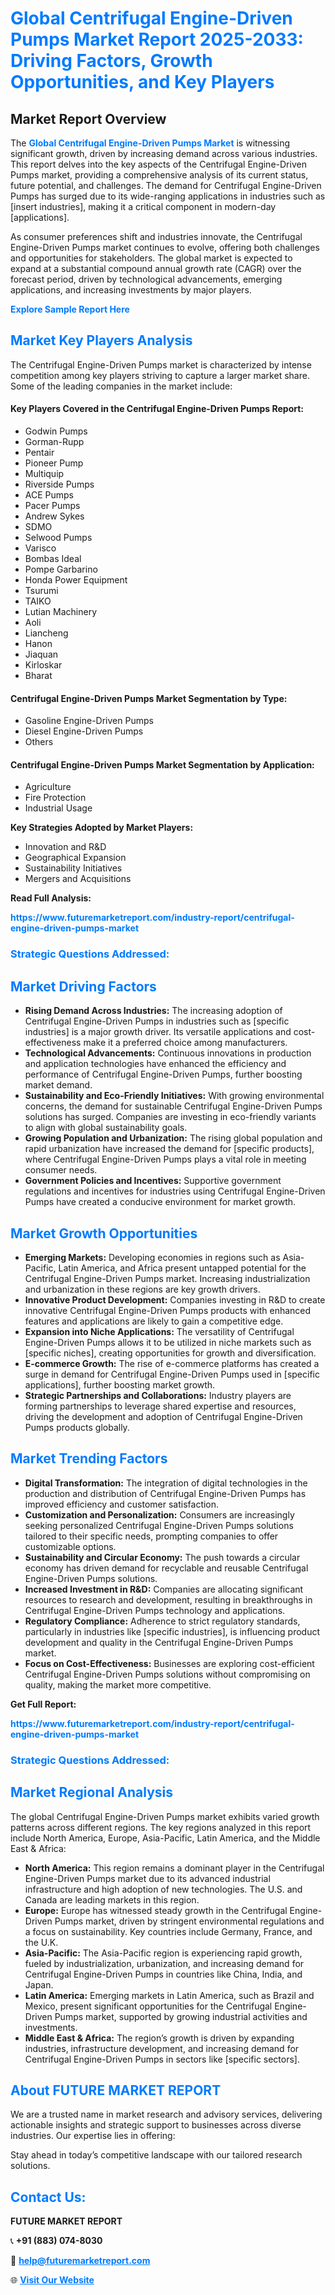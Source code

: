 <h1 style="color: #007BFF;">Global Centrifugal Engine-Driven Pumps Market Report 2025-2033: Driving Factors, Growth Opportunities, and Key Players</h1>

<section id="overview">
<h2>Market Report Overview</h2>
<p>The <a href="https://www.futuremarketreport.com/industry-report/centrifugal-engine-driven-pumps-market" style="color: #007BFF; text-decoration: none;"><strong>Global Centrifugal Engine-Driven Pumps Market</strong></a> is witnessing significant growth, driven by increasing demand across various industries. This report delves into the key aspects of the Centrifugal Engine-Driven Pumps market, providing a comprehensive analysis of its current status, future potential, and challenges. The demand for Centrifugal Engine-Driven Pumps has surged due to its wide-ranging applications in industries such as [insert industries], making it a critical component in modern-day [applications].</p>
<p>As consumer preferences shift and industries innovate, the Centrifugal Engine-Driven Pumps market continues to evolve, offering both challenges and opportunities for stakeholders. The global market is expected to expand at a substantial compound annual growth rate (CAGR) over the forecast period, driven by technological advancements, emerging applications, and increasing investments by major players.</p>
</section>

<section id="overview">
<p><a href="https://www.futuremarketreport.com/request-sample/reportId=103591" style="color: #007BFF; text-decoration: none;"><strong>Explore Sample Report Here</strong></a></p>
</section>

<section id="key-players">
<h2 style="color: #007BFF;">Market Key Players Analysis</h2>
<p>The Centrifugal Engine-Driven Pumps market is characterized by intense competition among key players striving to capture a larger market share. Some of the leading companies in the market include:</p>
<h4>Key Players Covered in the Centrifugal Engine-Driven Pumps Report:</h4>
<ul><li>Godwin Pumps</li><li>Gorman-Rupp</li><li>Pentair</li><li>Pioneer Pump</li><li>Multiquip</li><li>Riverside Pumps</li><li>ACE Pumps</li><li>Pacer Pumps</li><li>Andrew Sykes</li><li>SDMO</li><li>Selwood Pumps</li><li>Varisco</li><li>Bombas Ideal</li><li>Pompe Garbarino</li><li>Honda Power Equipment</li><li>Tsurumi</li><li>TAIKO</li><li>Lutian Machinery</li><li>Aoli</li><li>Liancheng</li><li>Hanon</li><li>Jiaquan</li><li>Kirloskar</li><li>Bharat</li></ul>
<h4>Centrifugal Engine-Driven Pumps Market Segmentation by Type:</h4>
<ul><li>Gasoline Engine-Driven Pumps</li><li>Diesel Engine-Driven Pumps</li><li>Others</li></ul>

<h4>Centrifugal Engine-Driven Pumps Market Segmentation by Application:</h4>
<ul><li>Agriculture</li><li>Fire Protection</li><li>Industrial Usage</li></ul>
<p><strong>Key Strategies Adopted by Market Players:</strong></p>
<ul>
<li>Innovation and R&D</li>
<li>Geographical Expansion</li>
<li>Sustainability Initiatives</li>
<li>Mergers and Acquisitions</li>
</ul>
</section>

<section>
<p><strong>Read Full Analysis: </strong></p><a href="https://www.futuremarketreport.com/industry-report/centrifugal-engine-driven-pumps-market" style="color: #007BFF; text-decoration: none;"><strong>https://www.futuremarketreport.com/industry-report/centrifugal-engine-driven-pumps-market</strong></a>
<h3 style="color: #007BFF;">Strategic Questions Addressed:</h3>
</section>

<section id="driving-factors">
<h2 style="color: #007BFF;">Market Driving Factors</h2>
<ul>
<li><strong>Rising Demand Across Industries:</strong> The increasing adoption of Centrifugal Engine-Driven Pumps in industries such as [specific industries] is a major growth driver. Its versatile applications and cost-effectiveness make it a preferred choice among manufacturers.</li>
<li><strong>Technological Advancements:</strong> Continuous innovations in production and application technologies have enhanced the efficiency and performance of Centrifugal Engine-Driven Pumps, further boosting market demand.</li>
<li><strong>Sustainability and Eco-Friendly Initiatives:</strong> With growing environmental concerns, the demand for sustainable Centrifugal Engine-Driven Pumps solutions has surged. Companies are investing in eco-friendly variants to align with global sustainability goals.</li>
<li><strong>Growing Population and Urbanization:</strong> The rising global population and rapid urbanization have increased the demand for [specific products], where Centrifugal Engine-Driven Pumps plays a vital role in meeting consumer needs.</li>
<li><strong>Government Policies and Incentives:</strong> Supportive government regulations and incentives for industries using Centrifugal Engine-Driven Pumps have created a conducive environment for market growth.</li>
</ul>
</section>

<section id="growth-opportunities">
<h2 style="color: #007BFF;">Market Growth Opportunities</h2>
<ul>
<li><strong>Emerging Markets:</strong> Developing economies in regions such as Asia-Pacific, Latin America, and Africa present untapped potential for the Centrifugal Engine-Driven Pumps market. Increasing industrialization and urbanization in these regions are key growth drivers.</li>
<li><strong>Innovative Product Development:</strong> Companies investing in R&D to create innovative Centrifugal Engine-Driven Pumps products with enhanced features and applications are likely to gain a competitive edge.</li>
<li><strong>Expansion into Niche Applications:</strong> The versatility of Centrifugal Engine-Driven Pumps allows it to be utilized in niche markets such as [specific niches], creating opportunities for growth and diversification.</li>
<li><strong>E-commerce Growth:</strong> The rise of e-commerce platforms has created a surge in demand for Centrifugal Engine-Driven Pumps used in [specific applications], further boosting market growth.</li>
<li><strong>Strategic Partnerships and Collaborations:</strong> Industry players are forming partnerships to leverage shared expertise and resources, driving the development and adoption of Centrifugal Engine-Driven Pumps products globally.</li>
</ul>
</section>

<section id="trending-factors">
<h2 style="color: #007BFF;">Market Trending Factors</h2>
<ul>
<li><strong>Digital Transformation:</strong> The integration of digital technologies in the production and distribution of Centrifugal Engine-Driven Pumps has improved efficiency and customer satisfaction.</li>
<li><strong>Customization and Personalization:</strong> Consumers are increasingly seeking personalized Centrifugal Engine-Driven Pumps solutions tailored to their specific needs, prompting companies to offer customizable options.</li>
<li><strong>Sustainability and Circular Economy:</strong> The push towards a circular economy has driven demand for recyclable and reusable Centrifugal Engine-Driven Pumps solutions.</li>
<li><strong>Increased Investment in R&D:</strong> Companies are allocating significant resources to research and development, resulting in breakthroughs in Centrifugal Engine-Driven Pumps technology and applications.</li>
<li><strong>Regulatory Compliance:</strong> Adherence to strict regulatory standards, particularly in industries like [specific industries], is influencing product development and quality in the Centrifugal Engine-Driven Pumps market.</li>
<li><strong>Focus on Cost-Effectiveness:</strong> Businesses are exploring cost-efficient Centrifugal Engine-Driven Pumps solutions without compromising on quality, making the market more competitive.</li>
</ul>
</section>

<section>
<p><strong>Get Full Report: </strong></p><a href="https://www.futuremarketreport.com/industry-report/centrifugal-engine-driven-pumps-market" style="color: #007BFF; text-decoration: none;"><strong>https://www.futuremarketreport.com/industry-report/centrifugal-engine-driven-pumps-market</strong></a>
<h3 style="color: #007BFF;">Strategic Questions Addressed:</h3>
</section>


<section id="regional-analysis">
<h2 style="color: #007BFF;">Market Regional Analysis</h2>
<p>The global Centrifugal Engine-Driven Pumps market exhibits varied growth patterns across different regions. The key regions analyzed in this report include North America, Europe, Asia-Pacific, Latin America, and the Middle East & Africa:</p>
<ul>
<li><strong>North America:</strong> This region remains a dominant player in the Centrifugal Engine-Driven Pumps market due to its advanced industrial infrastructure and high adoption of new technologies. The U.S. and Canada are leading markets in this region.</li>
<li><strong>Europe:</strong> Europe has witnessed steady growth in the Centrifugal Engine-Driven Pumps market, driven by stringent environmental regulations and a focus on sustainability. Key countries include Germany, France, and the U.K.</li>
<li><strong>Asia-Pacific:</strong> The Asia-Pacific region is experiencing rapid growth, fueled by industrialization, urbanization, and increasing demand for Centrifugal Engine-Driven Pumps in countries like China, India, and Japan.</li>
<li><strong>Latin America:</strong> Emerging markets in Latin America, such as Brazil and Mexico, present significant opportunities for the Centrifugal Engine-Driven Pumps market, supported by growing industrial activities and investments.</li>
<li><strong>Middle East & Africa:</strong> The region’s growth is driven by expanding industries, infrastructure development, and increasing demand for Centrifugal Engine-Driven Pumps in sectors like [specific sectors].</li>
</ul>
</section>

<footer>
<h2 style="color: #007BFF;">About FUTURE MARKET REPORT</h2>
<p>We are a trusted name in market research and advisory services, delivering actionable insights and strategic support to businesses across diverse industries. Our expertise lies in offering:</p>

<p>Stay ahead in today’s competitive landscape with our tailored research solutions.</p>

<h2 style="color: #007BFF;">Contact Us:</h2>
<p><strong>FUTURE MARKET REPORT</strong></p>
<p>📞 <strong>+91 (883) 074-8030</strong></p>
<p>📧 <strong><a href="mailto:help@futuremarketreport.com" style="color: #007BFF;">help@futuremarketreport.com</a></strong></p>
<p>🌐 <strong><a href="https://www.futuremarketreport.com/" style="color: #007BFF;">Visit Our Website</a></strong></p>
</footer>